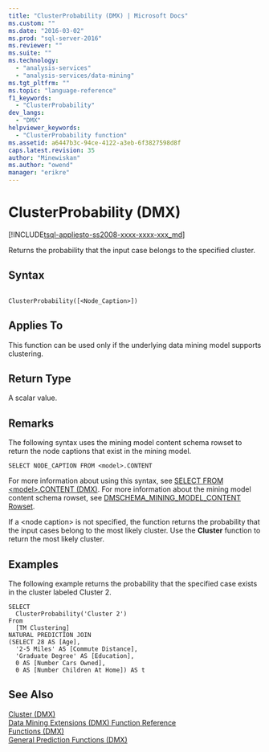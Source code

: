 ```yaml
---
title: "ClusterProbability (DMX) | Microsoft Docs"
ms.custom: ""
ms.date: "2016-03-02"
ms.prod: "sql-server-2016"
ms.reviewer: ""
ms.suite: ""
ms.technology: 
  - "analysis-services"
  - "analysis-services/data-mining"
ms.tgt_pltfrm: ""
ms.topic: "language-reference"
f1_keywords: 
  - "ClusterProbability"
dev_langs: 
  - "DMX"
helpviewer_keywords: 
  - "ClusterProbability function"
ms.assetid: a6447b3c-94ce-4122-a3eb-6f3827598d8f
caps.latest.revision: 35
author: "Minewiskan"
ms.author: "owend"
manager: "erikre"
---
```

# ClusterProbability (DMX)
[!INCLUDE[tsql-appliesto-ss2008-xxxx-xxxx-xxx_md](../includes/tsql-appliesto-ss2008-xxxx-xxxx-xxx-md.md)]

  Returns the probability that the input case belongs to the specified cluster.  
  
## Syntax  
  
```  
  
ClusterProbability([<Node_Caption>])  
```  
  
## Applies To  
 This function can be used only if the underlying data mining model supports clustering.  
  
## Return Type  
 A scalar value.  
  
## Remarks  
 The following syntax uses the mining model content schema rowset to return the node captions that exist in the mining model.  
  
```  
SELECT NODE_CAPTION FROM <model>.CONTENT  
```  
  
 For more information about using this syntax, see [SELECT FROM &#60;model&#62;.CONTENT &#40;DMX&#41;](../dmx/select-from-model-content-dmx.md). For more information about the mining model content schema rowset, see [DMSCHEMA_MINING_MODEL_CONTENT Rowset](../analysis-services/schema-rowsets/data-mining/dmschema-mining-model-content-rowset.md).  
  
 If a \<node caption> is not specified, the function returns the probability that the input cases belong to the most likely cluster. Use the **Cluster** function to return the most likely cluster.  
  
## Examples  
 The following example returns the probability that the specified case exists in the cluster labeled Cluster 2.  
  
```  
SELECT  
  ClusterProbability('Cluster 2')  
From  
  [TM Clustering]  
NATURAL PREDICTION JOIN  
(SELECT 28 AS [Age],  
  '2-5 Miles' AS [Commute Distance],  
  'Graduate Degree' AS [Education],  
  0 AS [Number Cars Owned],  
  0 AS [Number Children At Home]) AS t  
```  
  
## See Also  
 [Cluster &#40;DMX&#41;](../dmx/cluster-dmx.md)   
 [Data Mining Extensions &#40;DMX&#41; Function Reference](../dmx/data-mining-extensions-dmx-function-reference.md)   
 [Functions &#40;DMX&#41;](../dmx/functions-dmx.md)   
 [General Prediction Functions &#40;DMX&#41;](../dmx/general-prediction-functions-dmx.md)  
  
  